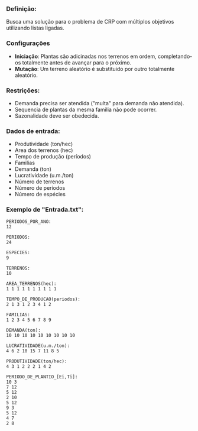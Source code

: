 
### Definição:
Busca uma solução para o problema de CRP com múltiplos objetivos utilizando listas ligadas.

### Configurações
 - **Iniciação**: Plantas são adicinadas nos terrenos em ordem, completando-os totalmente antes de avançar para o próximo.
 - **Mutação**: Um terreno aleatório é substituido por outro totalmente aleatório.

### Restrições:
- Demanda precisa ser atendida ("multa" para demanda não atendida).
- Sequencia de plantas da mesma familia não pode ocorrer.
- Sazonalidade deve ser obedecida.
		

### Dados de entrada:
- Produtividade (ton/hec)
- Area dos terrenos (hec)
- Tempo de produção (períodos)
- Familias
- Demanda (ton)
- Lucratividade (u.m./ton)
- Número de terrenos
- Número de períodos
- Número de espécies
	

### Exemplo de "Entrada.txt":
```
PERIODOS_POR_ANO:
12

PERIODOS:
24

ESPECIES:
9

TERRENOS:
10

AREA_TERRENOS(hec):
1 1 1 1 1 1 1 1 1 1

TEMPO_DE_PRODUCAO(periodos):
2 1 3 1 2 3 4 1 2  

FAMILIAS:
1 2 3 4 5 6 7 8 9

DEMANDA(ton):
10 10 10 10 10 10 10 10 10 

LUCRATIVIDADE(u.m./ton):
4 6 2 10 15 7 11 8 5 

PRODUTIVIDADE(ton/hec):
4 3 1 2 2 2 1 4 2

PERIODO_DE_PLANTIO_[Ei,Ti]:
10 3
7 12
5 12
2 10
5 12
9 3
5 12
4 7
2 8
```
